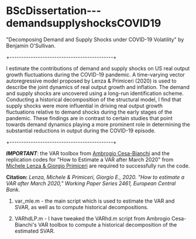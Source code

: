 # BScDissertation---demandsupplyshocksCOVID19
"Decomposing Demand and Supply Shocks under COVID-19 Volatility" by Benjamin O'Sullivan. 

+--------------------------------------------+

I estimate the contributions of demand and supply shocks on US
real output growth fluctuations during the COVID-19 pandemic. A time-varying
vector autoregressive model proposed by Lenza & Primiceri (2020) is used to
describe the joint dynamics of real output growth and inflation. The demand and
supply shocks are uncovered using a long-run identification scheme. Conducting
a historical decomposition of the structural model, I find that supply shocks were
more influential in driving real output growth fluctuations relative to demand
shocks during the early stages of the pandemic. These findings are in contrast to
certain studies that point towards demand dynamics playing a more prominent
role in determining the substantial reductions in output during the COVID-19
episode.

+--------------------------------------------+

***IMPORTANT***: the VAR toolbox from [Ambrogio Cesa-Bianchi](https://github.com/ambropo/VAR-Toolbox) and the replication codes for "How to Estimate a VAR after March 2020" from [Michele Lenza & Giorgio Primiceri](https://faculty.wcas.northwestern.edu/gep575/research.html) are required to successfully run the code. 

**Citation:** *Lenza, Michele & Primiceri, Giorgio E., 2020. "How to estimate a VAR after March 2020," Working Paper Series 2461, European Central Bank.*

1. var_mle.m - the main script which is used to estimate the VAR and SVAR, as well as to compute historical decompositions. 

2. VARhdLP.m - I have tweaked the VARhd.m script from Ambrogio Cesa-Bianchi's VAR toolbox to compute a historical decomposition of the estimated SVAR. 
